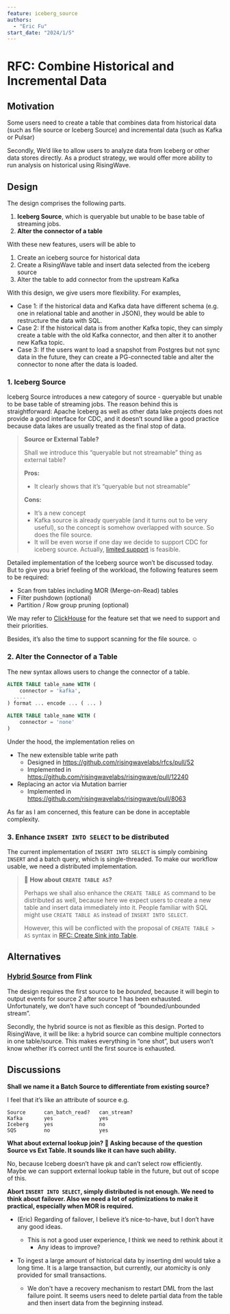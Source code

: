 ```yaml
---
feature: iceberg_source
authors:
  - "Eric Fu"
start_date: "2024/1/5"
---
```


# RFC: Combine Historical and Incremental Data

## Motivation

Some users need to create a table that combines data from historical data (such as file source or Iceberg Source) and incremental data (such as Kafka or Pulsar)

Secondly, We’d like to allow users to analyze data from Iceberg or other data stores directly. As a product strategy, we would offer more ability to run analysis on historical using RisingWave.

## Design

The design comprises the following parts.

1. **Iceberg Source**, which is queryable but unable to be base table of streaming jobs. 
2. **Alter the connector of a table**

With these new features, users will be able to 

1. Create an iceberg source for historical data
2. Create a RisingWave table and insert data selected from the iceberg source
3. Alter the table to add connector from the upstream Kafka

With this design, we give users more flexibility. For examples,

- Case 1: if the historical data and Kafka data have different schema (e.g. one in relational table and another in JSON), they would be able to restructure the data with SQL.
- Case 2: If the historical data is from another Kafka topic, they can simply create a table with the old Kafka connector, and then alter it to another new Kafka topic.
- Case 3: If the users want to load a snapshot from Postgres but not sync data in the future, they can create a PG-connected table and alter the connector to none after the data is loaded.

### 1. **Iceberg Source**

Iceberg Source introduces a new category of source - queryable but unable to be base table of streaming jobs. The reason behind this is straightforward: Apache Iceberg as well as other data lake projects does not provide a good interface for CDC, and it doesn’t sound like a good practice because data lakes are usually treated as the final stop of data. 

> **Source or External Table?**
> 
> Shall we introduce this “queryable but not streamable” thing as external table? 
>
> **Pros:**
> - It clearly shows that it’s “queryable but not streamable”
>
> **Cons:**
> - It’s a new concept
> - Kafka source is already queryable (and it turns out to be very useful), so the concept is somehow overlapped with source. So does the file source.
> - It will be even worse if one day we decide to support CDC for iceberg source. Actually, [limited support](https://iceberg.apache.org/docs/latest/spark-structured-streaming/) is feasible.

Detailed implementation of the Iceberg source won’t be discussed today. But to give you a brief feeling of the workload, the following features seem to be required:

- Scan from tables including MOR (Merge-on-Read) tables
- Filter pushdown (optional)
- Partition / Row group pruning (optional)

We may refer to [ClickHouse](https://clickhouse.com/docs/en/engines/table-engines/integrations/iceberg) for the feature set that we need to support and their priorities.

Besides, it’s also the time to support scanning for the file source. ☺️

### 2. Alter the Connector of a Table

The new syntax allows users to change the connector of a table.

```sql
ALTER TABLE table_name WITH (
	connector = 'kafka',
  ....
) format ... encode ... ( ... )

ALTER TABLE table_name WITH (
	connector = 'none'
)
```

Under the hood, the implementation relies on 

- The new extensible table write path
    - Designed in https://github.com/risingwavelabs/rfcs/pull/52
    - Implemented in https://github.com/risingwavelabs/risingwave/pull/12240
- Replacing an actor via Mutation barrier
    - Implemented in https://github.com/risingwavelabs/risingwave/pull/8063

As far as I am concerned, this feature can be done in acceptable complexity.

### 3. Enhance `INSERT INTO SELECT` to be distributed

The current implementation of `INSERT INTO SELECT` is simply combining `INSERT` and a batch query, which is single-threaded. To make our workflow usable, we need a distributed implementation.

> 💭 **How about `CREATE TABLE AS`?**
> 
> Perhaps we shall also enhance the `CREATE TABLE AS` command to be distributed as well, because here we expect users to create a new table and insert data immediately into it. People familiar with SQL might use `CREATE TABLE AS` instead of `INSERT INTO SELECT`.
>
> However, this will be conflicted with the proposal of `CREATE TABLE > AS` syntax in [RFC: Create Sink into Table](https://github.com/risingwavelabs/rfcs/blob/e227e4379c46302bb72ef4f1fa6736469055424b/rfcs/0052-create-sink-into-table.md#create-table-as).

## Alternatives

### [Hybrid Source](https://nightlies.apache.org/flink/flink-docs-master/docs/connectors/datastream/hybridsource/) from Flink

The design requires the first source to be *bounded*, because it will begin to output events for source 2 after source 1 has been exhausted. Unfortunately, we don’t have such concept of “bounded/unbounded stream”.

Secondly, the hybrid source is not as flexible as this design. Ported to RisingWave, it will be like: a hybrid source can combine multiple connectors in one table/source. This makes everything in “one shot”, but users won’t know whether it’s correct until the first source is exhausted.

## Discussions

**Shall we name it a Batch Source to differentiate from existing source?**

I feel that it’s like an attribute of source e.g.

```
Source      can_batch_read?   can_stream?
Kafka       yes               yes
Iceberg     yes               no
SQS         no                yes
```

**What about external lookup join? 🤔 Asking because of the question Source vs Ext Table. It sounds like it can have such ability.**

No, because Iceberg doesn’t have pk and can’t select row efficiently. Maybe we can support external lookup table in the future, but out of scope of this.

**Abort `INSERT INTO SELECT`, simply distributed is not enough. We need to think about failover. Also we need a lot of optimizations to make it practical, especially when MOR is required.**

- (Eric) Regarding of failover, I believe it’s nice-to-have, but I don’t have any good ideas.
   - This is not a good user experience, I think we need to rethink about it  
      - Any ideas to improve?


- To ingest a large amount of historical data by inserting dml would take a long time. It is a large transaction, but currently, our atomicity is only provided for small transactions.
  - We don't have a recovery mechanism to restart DML from the last failure point. It seems users need to delete partial data from the table and then insert data from the beginning instead.